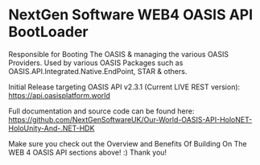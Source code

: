 ﻿# NextGen Software WEB4 OASIS API BootLoader

Responsible for Booting The OASIS & managing the various OASIS Providers. Used by various OASIS Packages such as OASIS.API.Integrated.Native.EndPoint, STAR & others.

Initial Release targeting OASIS API v2.3.1 (Current LIVE REST version): \
https://api.oasisplatform.world

Full documentation and source code can be found here: \
https://github.com/NextGenSoftwareUK/Our-World-OASIS-API-HoloNET-HoloUnity-And-.NET-HDK

Make sure you check out the Overview and Benefits Of Building On The WEB 4 OASIS API sections above! :) Thank you!
